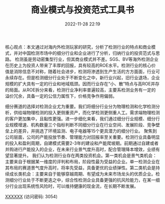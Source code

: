 ﻿---
title: 商业模式与投资范式工具书 
date: 2022-11-28 22:19
tags:
- 检测行业
updated: 1970-01-01 08:00:00
---

核心观点：本文通过对海内外检测玩家的研究，分析了检测行业的特点和商业模式，并对中国检测市场中的细分行业和企业进行了分析，归纳行业的投资范式与思路。
检测虽是劳动密集型行业，但其商业模式并不差。SGS、BV等海外检测企业在历史上为投资人带来了丰厚的回报，具有较高的ROE水平。检测行业的核心价值是消除信息不对称，随着社会进步，检测将渗透到生产生活的方方面面，行业可永续存在。但是检测细分行业处于不断变化之中，新行业兴起，旧行业退场，企业规模的扩大具有一定的行业和地域瓶颈。因而行业存在“小、散”特点与高ROE并存的局面。从ROE拆分来看，检测行业净利率普遍较高，主要系检测业务有一定的溢价冗余，具备一定的公信力属性下，价格竞争作用偏弱。
<!-- more -->
细分赛道的选择对检测企业尤为重要。我们将细分行业分为物理检测和化学检测分析，供给端物理检测的投入更侧重资产，而化学检测更侧重人工。需求端物理检测的客户更加集中，且黏性更强。进一步细化来看，我们通过细分行业规模、细分行业规模增速、机构数量三个指标判断不同细分行业在行业空间、发展阶段、竞争壁垒上的差异，并挑选了环境监测、电子电器等15个更具潜力的细分行业。
聚焦到公司层面，公司的产能投放节奏、管理能力对回报率至关重要。检测行业具备明显的投入和盈利周期，自建模式需要2-3年的建设和产能爬坡期。前期通过自建或者并购进行产能投入的企业，在未来行业景气度升高时，配合管理降本增效，业绩有望显著提升。
我们认为检测行业存在两类投资机会。第一类机会是景气类机会：主要来自于根据某一维度的评判和布局，阶段性最为受益的企业。单一检测企业在其布局的赛道景气度升高时，将率先受益，具备更优的业绩弹性。第二类机会是持续成长类机会：主要来自于能够穿越周期、有望成为未来市场龙头的优质企业。检测细分行业处于不断更迭之中，综合性检测企业具备更强的抗风险能力，在某一细分行业出现系统性风险时，可以维持健康的现金流，在长期不断发展。

[XXXXXX](https://url12.ctfile.com/f/3948612-735512262-76fb6d?p=3054)
(访问密码: 3054)

